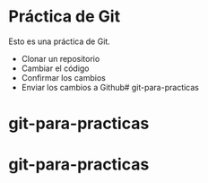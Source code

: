 # Práctica de Git

Esto es una práctica de Git.

- Clonar un repositorio
- Cambiar el código
- Confirmar los cambios
- Enviar los cambios a Github# git-para-practicas
# git-para-practicas
# git-para-practicas
